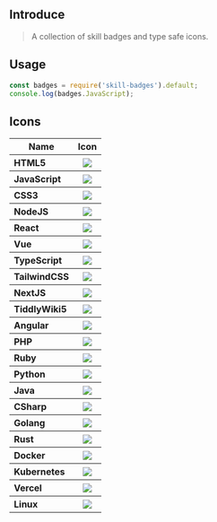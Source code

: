 ## Introduce

> A collection of skill badges and type safe icons.

## Usage

```js
const badges = require('skill-badges').default;
console.log(badges.JavaScript);
```

<h2>Icons</h2>
<table>
  <thead align="center">
    <tr>
      <th>Name</th>
      <th>Icon</th>
    </tr>
  </thead>
  <tbody align="left">
    <tr>
      <th>
      HTML5</th>
      <th align="center">
        <img src="https://img.shields.io/badge/HTML5-E34F26?style=flat-square&logo=html5&logoColor=white"  />
      </th>
    </tr>
    <tr>
      <th>
      JavaScript</th>
      <th align="center">
        <img src="https://img.shields.io/badge/JavaScript-F7DF1E?style=flat-square&logo=javascript&logoColor=black"  />
      </th>
    </tr>
    <tr>
      <th>
      CSS3</th>
      <th align="center">
        <img src="https://img.shields.io/badge/CSS3-1572B6?style=flat-square&logo=css3&logoColor=white"  />
      </th>
    </tr>
    <tr>
      <th>
      NodeJS</th>
      <th align="center">
        <img src="https://img.shields.io/badge/NodeJS-43853D?style=flat-square&logo=node.js&logoColor=white"  />
      </th>
    </tr>
    <tr>
      <th>
      React</th>
      <th align="center">
        <img src="https://img.shields.io/badge/React-20232A?style=flat-square&logo=react&logoColor=61DAFB"  />
      </th>
    </tr>
    <tr>
      <th>
      Vue</th>
      <th align="center">
        <img src="https://img.shields.io/badge/Vue-35495E?style=flat-square&logo=vue.js&logoColor=4FC08D"  />
      </th>
    </tr>
    <tr>
      <th>
      TypeScript</th>
      <th align="center">
        <img src="https://img.shields.io/badge/TypeScript-007ACC?style=flat-square&logo=typescript&logoColor=white"  />
      </th>
    </tr>
    <tr>
      <th>
      TailwindCSS</th>
      <th align="center">
        <img src="https://img.shields.io/badge/TailwindCSS-38B2AC?style=flat-square&logo=tailwindcss&logoColor=white"  />
      </th>
    </tr>
    <tr>
      <th>
      NextJS</th>
      <th align="center">
        <img src="https://img.shields.io/badge/NextJS-black?style=flat-square&logo=next.js&logoColor=white"  />
      </th>
    </tr>
    <tr>
      <th>
      TiddlyWiki5</th>
      <th align="center">
        <img src="https://img.shields.io/badge/TiddlyWiki5-black?style=flat-square&logo=tiddlywiki&logoColor=white"  />
      </th>
    </tr>
    <tr>
      <th>
      Angular</th>
      <th align="center">
        <img src="https://img.shields.io/badge/Angular-DD0031?style=flat-square&logo=angular&logoColor=white"  />
      </th>
    </tr>
    <tr>
      <th>
      PHP</th>
      <th align="center">
        <img src="https://img.shields.io/badge/PHP-777BB4?style=flat-square&logo=php&logoColor=white"  />
      </th>
    </tr>
    <tr>
      <th>
      Ruby</th>
      <th align="center">
        <img src="https://img.shields.io/badge/Ruby-CC342D?style=flat-square&logo=ruby&logoColor=white"  />
      </th>
    </tr>
    <tr>
      <th>
      Python</th>
      <th align="center">
        <img src="https://img.shields.io/badge/Python-3776AB?style=flat-square&logo=python&logoColor=white"  />
      </th>
    </tr>
    <tr>
      <th>
      Java</th>
      <th align="center">
        <img src="https://img.shields.io/badge/Java-007396?style=flat-square&logo=java&logoColor=white"  />
      </th>
    </tr>
    <tr>
      <th>
      CSharp</th>
      <th align="center">
        <img src="https://img.shields.io/badge/CSharp-239120?style=flat-square&logo=c-sharp&logoColor=white"  />
      </th>
    </tr>
    <tr>
      <th>
      Golang</th>
      <th align="center">
        <img src="https://img.shields.io/badge/Golang-00ADD8?style=flat-square&logo=go&logoColor=white"  />
      </th>
    </tr>
    <tr>
      <th>
      Rust</th>
      <th align="center">
        <img src="https://img.shields.io/badge/Rust-000000?style=flat-square&logo=rust&logoColor=white"  />
      </th>
    </tr>
    <tr>
      <th>
      Docker</th>
      <th align="center">
        <img src="https://img.shields.io/badge/Docker-2496ED?style=flat-square&logo=docker&logoColor=white"  />
      </th>
    </tr>
    <tr>
      <th>
      Kubernetes</th>
      <th align="center">
        <img src="https://img.shields.io/badge/Kubernetes-326CE5?style=flat-square&logo=kubernetes&logoColor=white"  />
      </th>
    </tr>
    <tr>
      <th>
      Vercel</th>
      <th align="center">
        <img src="https://img.shields.io/badge/Vercel-black?style=flat-square&logo=vercel&logoColor=white"  />
      </th>
    </tr>
    <tr>
      <th>
      Linux</th>
      <th align="center">
        <img src="https://img.shields.io/badge/Linux-FCC624?style=flat-square&logo=linux&logoColor=black"  />
      </th>
    </tr>
  </tbody>
</table>